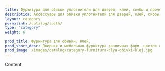 ```yaml
---
title: Фурнитура для обивки уплотнители для дверей, клей, скобы и прочее
description: Аксессуары для обивки уплотнители для дверей, клей, скобы и прочее купить с доставкой по Москве
layout: category
permalink: /catalog/:path/
type: "category"
weight: 6

prod_title: Фурнитура для обивки. Клей.
prod_short_desc: Дверная и мебельная фурнитура различных форм, цветов и характерристик, а также декоративные гвозди и большой выбор мебельного и универсального клея.
prod_image: /images/catalog/category-furnitura-dlya-obivki-klej.jpg
---
```


Content